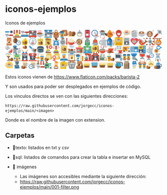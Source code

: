 # iconos-ejemplos
Iconos de ejemplos

![listado.jpg](listado.jpg)

Estos iconos vienen de https://www.flaticon.com/packs/barista-2

Y son usados para poder ser desplegados en ejemplos de código.

Los vínculos directos se ven con las siguientes direcciones:

```
https://raw.githubusercontent.com/jorgecc/iconos-ejemplos/main/<imagen>
```

Donde <imagen> es el nombre de la imagen con extension. 





## Carpetas

* 📁texto: listados en txt y csv

* 📁sql: listados de comandos para crear la tabla e insertar en MySQL
* 📁 imágenes
  * Las imágenes son accesibles mediante la siguiente dirección:
  * https://raw.githubusercontent.com/jorgecc/iconos-ejemplos/main/001-filter.png